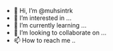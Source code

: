- 👋 Hi, I’m @muhsintrk
- 👀 I’m interested in ...
- 🌱 I’m currently learning ...
- 💞️ I’m looking to collaborate on ...
- 📫 How to reach me ..
